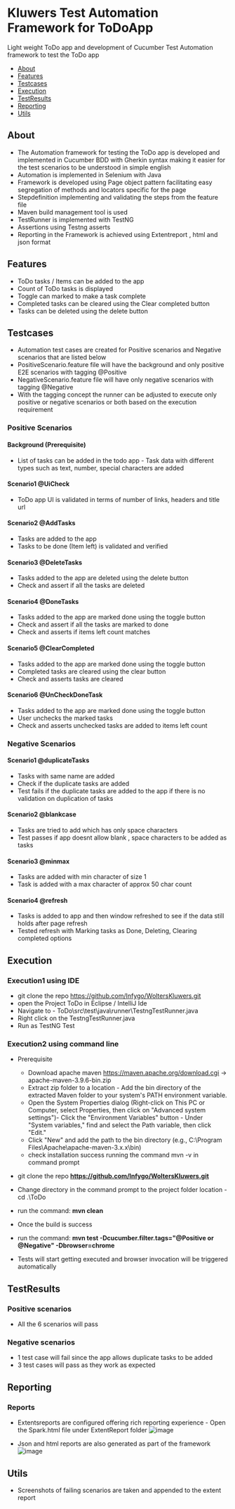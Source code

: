 # Kluwers Test Automation Framework for ToDoApp
Light weight ToDo app and development of Cucumber Test Automation framework to test the ToDo app
- [About](#about)
- [Features](#features)
- [Testcases](#testcases)
- [Execution](#execution)
- [TestResults](#testresults)
- [Reporting](#reports)
- [Utils](#utils)

## About
- The Automation framework for testing the ToDo app is developed and implemented in Cucumber BDD with Gherkin syntax making it easier for the test scenarios to be understood in simple english
- Automation is implemented in Selenium with Java 
- Framework is developed using Page object pattern facilitating easy segregation of methods and locators specific for the page
- Stepdefinition implementing and validating the steps from the feature file 
- Maven build management tool is used 
- TestRunner is implemented with TestNG
- Assertions using Testng asserts
- Reporting in the Framework is achieved using Extentreport , html and json format 

## Features 
- ToDo tasks / Items can be added to the app
- Count of ToDo tasks is displayed
- Toggle can marked to make a task complete
- Completed tasks can be cleared using the Clear completed button
- Tasks can be deleted using the delete button

## Testcases
- Automation test cases are created for Positive scenarios and Negative scenarios that are listed below
- PositiveScenario.feature file will have the background and only positive E2E scenarios with tagging @Positive
- NegativeScenario.feature file will have only negative scenarios with tagging @Negative
- With the tagging concept the runner can be adjusted to execute only positive or negative scenarios or both based on the execution requirement 

### Positive Scenarios 
#### Background (Prerequisite)
- List of tasks can be added in the todo app - Task data with different types such as text, number, special characters are added

#### Scenario1 @UiCheck
- ToDo app UI is validated in terms of number of links, headers and title url
#### Scenario2 @AddTasks
- Tasks are added to the app
- Tasks to be done (Item left) is validated and verified
#### Scenario3 @DeleteTasks
- Tasks added to the app are deleted using the delete button
- Check and assert if all the tasks are deleted
#### Scenario4 @DoneTasks
- Tasks added to the app are marked done using the toggle button 
- Check and assert if all the tasks are marked to done
- Check and asserts if items left count matches
#### Scenario5 @ClearCompleted
- Tasks added to the app are marked done using the toggle button 
- Completed tasks are cleared using the clear button
- Check and asserts tasks are cleared
#### Scenario6 @UnCheckDoneTask
- Tasks added to the app are marked done using the toggle button 
- User unchecks the marked tasks
- Check and asserts unchecked tasks are added to items left count


### Negative Scenarios
#### Scenario1 @duplicateTasks
- Tasks with same name are added
- Check if the duplicate tasks are added
- Test fails if the duplicate tasks are added to the app if there is no validation on duplication of tasks
#### Scenario2 @blankcase  
- Tasks are tried to add which has only space characters
- Test passes if app doesnt allow blank , space characters to be added as tasks
#### Scenario3 @minmax
- Tasks are added with min character of size 1
- Task is added with a max character of approx 50 char count
#### Scenario4 @refresh
- Tasks is added to app and then window refreshed to see if the data still holds after page refresh
- Tested refresh with Marking tasks as Done, Deleting, Clearing completed options
  
## Execution
### Execution1 using IDE 
- git clone the repo https://github.com/Infygo/WoltersKluwers.git
- open the Project ToDo in Eclipse / IntelliJ Ide
- Navigate to - ToDo\src\test\java\runner\TestngTestRunner.java
- Right click on the TestngTestRunner.java
- Run as TestNG Test

### Execution2 using command line 
- Prerequisite
  - Download apache maven https://maven.apache.org/download.cgi -> apache-maven-3.9.6-bin.zip
  - Extract zip folder to a location - Add the bin directory of the extracted Maven folder to your system's PATH environment variable.
  - Open the System Properties dialog (Right-click on This PC or Computer, select Properties, then click on "Advanced system settings")- Click the "Environment Variables" button - Under "System variables," find and select the Path variable, then click "Edit."
  - Click "New" and add the path to the bin directory (e.g., C:\Program Files\Apache\apache-maven-3.x.x\bin)
  - check installation success running the command mvn -v in command prompt
    
- git clone the repo **https://github.com/Infygo/WoltersKluwers.git**
- Change directory in the command prompt to the project folder location - cd .\ToDo
- run the command: **mvn clean**
- Once the build is success
- run the command: **mvn test -Dcucumber.filter.tags="@Positive or @Negative" -Dbrowser=chrome**
- Tests will start getting executed and browser invocation will be triggered automatically

## TestResults 
### Positive scenarios 
- All the 6 scenarios will pass
### Negative scenarios 
- 1 test case will fail since the app allows duplicate tasks to be added
- 3 test cases will pass as they work as expected

## Reporting 
### Reports 
- Extentsreports are configured offering rich reporting experience - Open the Spark.html file under ExtentReport folder
  ![image](https://github.com/Infygo/WoltersKluwers/assets/39874937/d223490c-4db2-46d3-92f2-6acae53165f7)

- Json and html reports are also generated as part of the framework
  ![image](https://github.com/Infygo/WoltersKluwers/assets/39874937/8ecea387-7ebf-40e9-a42f-b03222c0ff43)

## Utils
- Screenshots of failing scenarios are taken and appended to the extent report






